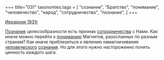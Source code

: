 +++
title="031"
taxonomies.tags = [
 "сознание",
 "Братство",
 "понимание",
 "человечество",
 "народ",
 "сотрудничество",
 "познание",
]
+++

[Иерархия 1931г](/agni/1931)

[Познание](/tags/познание) целесообразности есть признак [сотрудничества](/tags/сотрудничество) с Нами. Как иначе можно перейти к [пониманию](/tags/понимание) Магнитов, разосланных по разным странам? Как иначе приблизиться к явлению намагничивания [человеческого](/tags/человечество) [сознания](/tags/народ). Но для этого нужно настороженно понять ценность каждого шага.   

